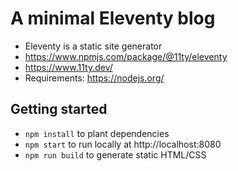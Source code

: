 # A minimal Eleventy blog

- Eleventy is a static site generator
- https://www.npmjs.com/package/@11ty/eleventy
- https://www.11ty.dev/
- Requirements: https://nodejs.org/

## Getting started

- `npm install` to plant dependencies
- `npm start` to run locally at http://localhost:8080
- `npm run build` to generate static HTML/CSS
